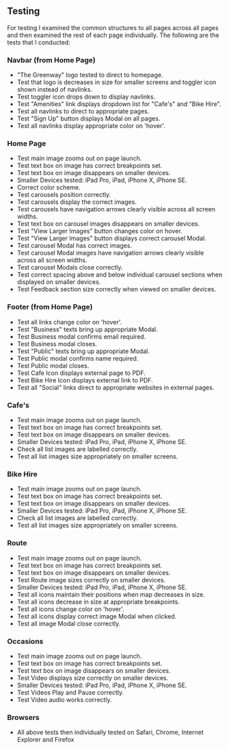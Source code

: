 ## Testing

For testing I examined the common structures to all pages across all pages and then examined the rest of each page individually. 
The following are the tests that I conducted:

### Navbar (from Home Page)
* "The Greenway" logo tested to direct to homepage.
* Test that logo is decreases in size for smaller screens and toggler icon shown instead of navlinks.
* Test toggler icon drops down to display navlinks.
* Test "Amenities" link displays dropdown list for "Cafe's" and "Bike Hire".
* Test all navlinks to direct to appropriate pages.
* Test "Sign Up" button displays Modal on all pages.
* Test all navlinks display appropriate color on 'hover'.

### Home Page 
* Test main image zooms out on page launch.
* Test text box on image has correct breakpoints set.
* Test text box on image disappears on smaller devices.
* Smaller Devices tested: iPad Pro, iPad, iPhone X, iPhone SE.
* Correct color scheme.
* Test carousels position correctly.
* Test carousels display the correct images.
* Test carousels have navigation arrows clearly visible across all screen widths.
* Test text box on carousel images disappears on smaller devices.
* Test "View Larger Images" button changes color on hover.
* Test "View Larger Images" button displays correct carousel Modal.
* Test carousel Modal has correct images.
* Test carousel Modal images have navigation arrows clearly visible across all screen widths.
* Test carousel Modals close correctly.
* Test correct spacing above and below individual carousel sections when displayed on smaller devices.
* Test Feedback section size correctly when viewed on smaller devices.

### Footer (from Home Page)
* Test all links change color on 'hover'.
* Test "Business" texts bring up appropriate Modal.
* Test Business modal confirms email required.
* Test Business modal closes.
* Test "Public" texts bring up appropriate Modal.
* Test Public modal confirms name required.
* Test Public modal closes.
* Test Cafe Icon displays external page to PDF.
* Test Bike Hire Icon displays external link to PDF.
* Test all "Social" links direct to appropriate websites in external pages.

### Cafe's
* Test main image zooms out on page launch.
* Test text box on image has correct breakpoints set.
* Test text box on image disappears on smaller devices.
* Smaller Devices tested: iPad Pro, iPad, iPhone X, iPhone SE.
* Check all list images are labelled correctly.
* Test all list images size appropriately on smaller screens.

### Bike Hire
* Test main image zooms out on page launch.
* Test text box on image has correct breakpoints set.
* Test text box on image disappears on smaller devices.
* Smaller Devices tested: iPad Pro, iPad, iPhone X, iPhone SE.
* Check all list images are labelled correctly.
* Test all list images size appropriately on smaller screens.

### Route
* Test main image zooms out on page launch.
* Test text box on image has correct breakpoints set.
* Test text box on image disappears on smaller devices.
* Test Route image sizes correctly on smaller devices.
* Smaller Devices tested: iPad Pro, iPad, iPhone X, iPhone SE.
* Test all icons maintain their positions when map decreases in size.
* Test all icons decrease in size at appropriate breakpoints.
* Test all icons change color on 'hover'.
* Test all icons display correct image Modal when clicked.
* Test all image Modal close correctly.

### Occasions
* Test main image zooms out on page launch.
* Test text box on image has correct breakpoints set.
* Test text box on image disappears on smaller devices.
* Test Video displays size correctly on smaller devices.
* Smaller Devices tested: iPad Pro, iPad, iPhone X, iPhone SE.
* Test Videos Play and Pause correctly.
* Test Video audio works correctly.

### Browsers

* All above tests then individually tested on Safari, Chrome, Internet Explorer and Firefox